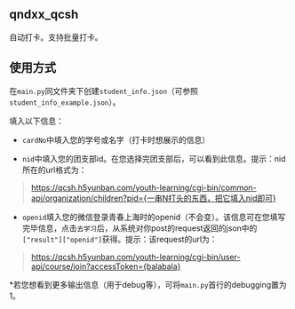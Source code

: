 ## qndxx_qcsh
自动打卡。支持批量打卡。

## 使用方式

在```main.py```同文件夹下创建```student_info.json```（可参照```student_info_example.json```）。

填入以下信息：

- ```cardNo```中填入您的学号或名字（打卡时想展示的信息）

- ```nid```中填入您的团支部id。在您选择完团支部后，可以看到此信息。提示：nid所在的url格式为：

> https://qcsh.h5yunban.com/youth-learning/cgi-bin/common-api/organization/children?pid={一串N打头的东西，把它填入nid即可}

- ```openid```填入您的微信登录青春上海时的openid（不会变）。该信息可在您填写完毕信息，点击```去学习```后，从系统对你post的request返回的json中的```["result"]["openid"]```获得。提示：该request的url为：

> https://qcsh.h5yunban.com/youth-learning/cgi-bin/user-api/course/join?accessToken={balabala}

*若您想看到更多输出信息（用于debug等），可将```main.py```首行的debugging置为1。